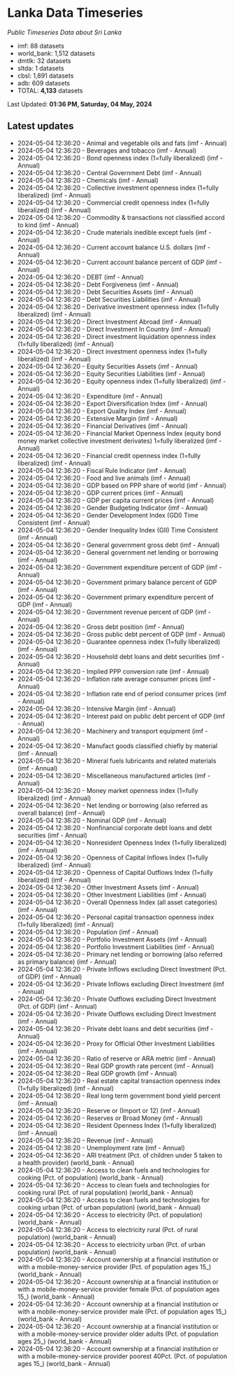 # Lanka Data Timeseries
*Public Timeseries Data about Sri Lanka*

* imf: 88 datasets
* world_bank: 1,512 datasets
* dmtlk: 32 datasets
* sltda: 1 datasets
* cbsl: 1,891 datasets
* adb: 609 datasets
* TOTAL: **4,133** datasets

Last Updated: **01:36 PM, Saturday, 04 May, 2024**

## Latest updates

* 2024-05-04 12:36:20 - Animal and vegetable oils and fats (imf - Annual)
* 2024-05-04 12:36:20 - Beverages and tobacco (imf - Annual)
* 2024-05-04 12:36:20 - Bond openness index (1=fully liberalized) (imf - Annual)
* 2024-05-04 12:36:20 - Central Government Debt (imf - Annual)
* 2024-05-04 12:36:20 - Chemicals (imf - Annual)
* 2024-05-04 12:36:20 - Collective investment openness index (1=fully liberalized) (imf - Annual)
* 2024-05-04 12:36:20 - Commercial credit openness index (1=fully liberalized) (imf - Annual)
* 2024-05-04 12:36:20 - Commodity & transactions not classified accord to kind (imf - Annual)
* 2024-05-04 12:36:20 - Crude materials inedible except fuels (imf - Annual)
* 2024-05-04 12:36:20 - Current account balance U.S. dollars (imf - Annual)
* 2024-05-04 12:36:20 - Current account balance percent of GDP (imf - Annual)
* 2024-05-04 12:36:20 - DEBT (imf - Annual)
* 2024-05-04 12:36:20 - Debt Forgiveness (imf - Annual)
* 2024-05-04 12:36:20 - Debt Securities Assets (imf - Annual)
* 2024-05-04 12:36:20 - Debt Securities Liabilities (imf - Annual)
* 2024-05-04 12:36:20 - Derivative investment openness index (1=fully liberalized) (imf - Annual)
* 2024-05-04 12:36:20 - Direct Investment Abroad (imf - Annual)
* 2024-05-04 12:36:20 - Direct Investment In Country (imf - Annual)
* 2024-05-04 12:36:20 - Direct investment liquidation openness index (1=fully liberalized) (imf - Annual)
* 2024-05-04 12:36:20 - Direct investment openness index (1=fully liberalized) (imf - Annual)
* 2024-05-04 12:36:20 - Equity Securities Assets (imf - Annual)
* 2024-05-04 12:36:20 - Equity Securities Liabilities (imf - Annual)
* 2024-05-04 12:36:20 - Equity openness index (1=fully liberalized) (imf - Annual)
* 2024-05-04 12:36:20 - Expenditure (imf - Annual)
* 2024-05-04 12:36:20 - Export Diversification Index (imf - Annual)
* 2024-05-04 12:36:20 - Export Quality Index (imf - Annual)
* 2024-05-04 12:36:20 - Extensive Margin (imf - Annual)
* 2024-05-04 12:36:20 - Financial Derivatives (imf - Annual)
* 2024-05-04 12:36:20 - Financial Market Openness Index (equity bond money market collective investment derivates) 1=fully liberalized (imf - Annual)
* 2024-05-04 12:36:20 - Financial credit openness index (1=fully liberalized) (imf - Annual)
* 2024-05-04 12:36:20 - Fiscal Rule Indicator (imf - Annual)
* 2024-05-04 12:36:20 - Food and live animals (imf - Annual)
* 2024-05-04 12:36:20 - GDP based on PPP share of world (imf - Annual)
* 2024-05-04 12:36:20 - GDP current prices (imf - Annual)
* 2024-05-04 12:36:20 - GDP per capita current prices (imf - Annual)
* 2024-05-04 12:36:20 - Gender Budgeting Indicator (imf - Annual)
* 2024-05-04 12:36:20 - Gender Development Index (GDI) Time Consistent (imf - Annual)
* 2024-05-04 12:36:20 - Gender Inequality Index (GII) Time Consistent (imf - Annual)
* 2024-05-04 12:36:20 - General government gross debt (imf - Annual)
* 2024-05-04 12:36:20 - General government net lending or borrowing (imf - Annual)
* 2024-05-04 12:36:20 - Government expenditure percent of GDP (imf - Annual)
* 2024-05-04 12:36:20 - Government primary balance percent of GDP (imf - Annual)
* 2024-05-04 12:36:20 - Government primary expenditure percent of GDP (imf - Annual)
* 2024-05-04 12:36:20 - Government revenue percent of GDP (imf - Annual)
* 2024-05-04 12:36:20 - Gross debt position (imf - Annual)
* 2024-05-04 12:36:20 - Gross public debt percent of GDP (imf - Annual)
* 2024-05-04 12:36:20 - Guarantee openness index (1=fully liberalized) (imf - Annual)
* 2024-05-04 12:36:20 - Household debt loans and debt securities (imf - Annual)
* 2024-05-04 12:36:20 - Implied PPP conversion rate (imf - Annual)
* 2024-05-04 12:36:20 - Inflation rate average consumer prices (imf - Annual)
* 2024-05-04 12:36:20 - Inflation rate end of period consumer prices (imf - Annual)
* 2024-05-04 12:36:20 - Intensive Margin (imf - Annual)
* 2024-05-04 12:36:20 - Interest paid on public debt percent of GDP (imf - Annual)
* 2024-05-04 12:36:20 - Machinery and transport equipment (imf - Annual)
* 2024-05-04 12:36:20 - Manufact goods classified chiefly by material (imf - Annual)
* 2024-05-04 12:36:20 - Mineral fuels lubricants and related materials (imf - Annual)
* 2024-05-04 12:36:20 - Miscellaneous manufactured articles (imf - Annual)
* 2024-05-04 12:36:20 - Money market openness index (1=fully liberalized) (imf - Annual)
* 2024-05-04 12:36:20 - Net lending or borrowing (also referred as overall balance) (imf - Annual)
* 2024-05-04 12:36:20 - Nominal GDP (imf - Annual)
* 2024-05-04 12:36:20 - Nonfinancial corporate debt loans and debt securities (imf - Annual)
* 2024-05-04 12:36:20 - Nonresident Openness Index (1=fully liberalized) (imf - Annual)
* 2024-05-04 12:36:20 - Openness of Capital Inflows Index (1=fully liberalized) (imf - Annual)
* 2024-05-04 12:36:20 - Openness of Capital Outflows Index (1=fully liberalized) (imf - Annual)
* 2024-05-04 12:36:20 - Other Investment Assets (imf - Annual)
* 2024-05-04 12:36:20 - Other Investment Liabilities (imf - Annual)
* 2024-05-04 12:36:20 - Overall Openness Index (all asset categories) (imf - Annual)
* 2024-05-04 12:36:20 - Personal capital transaction openness index (1=fully liberalized) (imf - Annual)
* 2024-05-04 12:36:20 - Population (imf - Annual)
* 2024-05-04 12:36:20 - Portfolio Investment Assets (imf - Annual)
* 2024-05-04 12:36:20 - Portfolio Investment Liabilities (imf - Annual)
* 2024-05-04 12:36:20 - Primary net lending or borrowing (also referred as primary balance) (imf - Annual)
* 2024-05-04 12:36:20 - Private Inflows excluding Direct Investment (Pct. of GDP) (imf - Annual)
* 2024-05-04 12:36:20 - Private Inflows excluding Direct Investment (imf - Annual)
* 2024-05-04 12:36:20 - Private Outflows excluding Direct Investment (Pct. of GDP) (imf - Annual)
* 2024-05-04 12:36:20 - Private Outflows excluding Direct Investment (imf - Annual)
* 2024-05-04 12:36:20 - Private debt loans and debt securities (imf - Annual)
* 2024-05-04 12:36:20 - Proxy for Official Other Investment Liabilities (imf - Annual)
* 2024-05-04 12:36:20 - Ratio of reserve or ARA metric (imf - Annual)
* 2024-05-04 12:36:20 - Real GDP growth rate percent (imf - Annual)
* 2024-05-04 12:36:20 - Real GDP growth (imf - Annual)
* 2024-05-04 12:36:20 - Real estate capital transaction openness index (1=fully liberalized) (imf - Annual)
* 2024-05-04 12:36:20 - Real long term government bond yield percent (imf - Annual)
* 2024-05-04 12:36:20 - Reserve or (Import or 12) (imf - Annual)
* 2024-05-04 12:36:20 - Reserves or Broad Money (imf - Annual)
* 2024-05-04 12:36:20 - Resident Openness Index (1=fully liberalized) (imf - Annual)
* 2024-05-04 12:36:20 - Revenue (imf - Annual)
* 2024-05-04 12:36:20 - Unemployment rate (imf - Annual)
* 2024-05-04 12:36:20 - ARI treatment (Pct. of children under 5 taken to a health provider) (world_bank - Annual)
* 2024-05-04 12:36:20 - Access to clean fuels and technologies for cooking (Pct. of population) (world_bank - Annual)
* 2024-05-04 12:36:20 - Access to clean fuels and technologies for cooking rural (Pct. of rural population) (world_bank - Annual)
* 2024-05-04 12:36:20 - Access to clean fuels and technologies for cooking urban (Pct. of urban population) (world_bank - Annual)
* 2024-05-04 12:36:20 - Access to electricity (Pct. of population) (world_bank - Annual)
* 2024-05-04 12:36:20 - Access to electricity rural (Pct. of rural population) (world_bank - Annual)
* 2024-05-04 12:36:20 - Access to electricity urban (Pct. of urban population) (world_bank - Annual)
* 2024-05-04 12:36:20 - Account ownership at a financial institution or with a mobile-money-service provider (Pct. of population ages 15_) (world_bank - Annual)
* 2024-05-04 12:36:20 - Account ownership at a financial institution or with a mobile-money-service provider female (Pct. of population ages 15_) (world_bank - Annual)
* 2024-05-04 12:36:20 - Account ownership at a financial institution or with a mobile-money-service provider male (Pct. of population ages 15_) (world_bank - Annual)
* 2024-05-04 12:36:20 - Account ownership at a financial institution or with a mobile-money-service provider older adults (Pct. of population ages 25_) (world_bank - Annual)
* 2024-05-04 12:36:20 - Account ownership at a financial institution or with a mobile-money-service provider poorest 40Pct. (Pct. of population ages 15_) (world_bank - Annual)